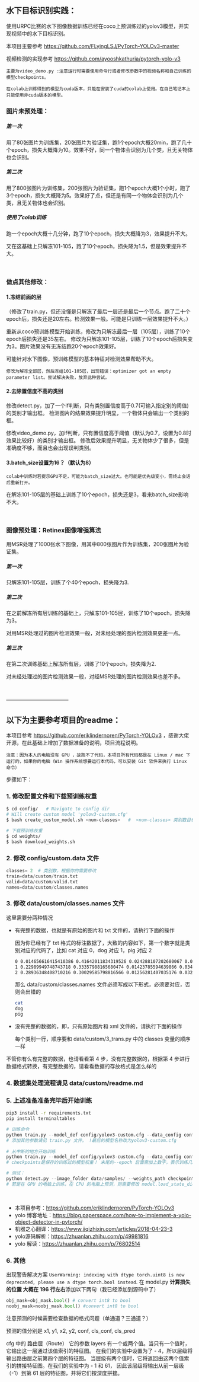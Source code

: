 ## 水下目标识别实践：
使用URPC比赛的水下图像数据训练已经在coco上预训练过的yolov3模型，并实现视频中的水下目标识别。

本项目主要参考 https://github.com/FLyingLSJ/PyTorch-YOLOv3-master

视频检测的实现参考 https://github.com/ayooshkathuria/pytorch-yolo-v3

```
主要为video_demo.py :注意运行时需要使用命令行或者修改参数中的视频名称和自己训练的模型checkpoints。

在colab上训练得到的模型为cuda版本，只能在安装了cuda的colab上使用。在自己笔记本上只能使用非cuda版本的模型。
```


### 图片未预处理：

##### 第一次
用了80张图片为训练集，20张图片为验证集，跑1个epoch大概20min，跑了几十个epoch，损失大概降为10。效果不好，同一个物体会识别为几个类，且无关物体也会识别。

##### 第二次
用了800张图片为训练集，200张图片为验证集，跑1个epoch大概1个小时，跑了3个epoch，损失大概降为5。效果好了点，但还是有同一个物体会识别为几个类，且无关物体也会识别。

##### 使用了colab训练
跑一个epoch大概十几分钟，跑了10个epoch，损失大概降为3，效果提升不大。

又在这基础上只解冻101-105，跑了10个epoch，损失降为1.5，但是效果提升不大。

&emsp;

### 做点其他修改：
#### 1.冻结前面的层
（修改了train.py，但还没懂是只解冻了最后一层还是最后一个节点。跑了二十个epoch后，损失还是20左右。检测效果一般。可能是只训练一层效果提升不大。）

重新从coco预训练模型开始训练，修改为只解冻最后一层（105层），训练了10个epoch后损失还是35左右。
修改为只解冻101-105层，训练了10个epoch后损失变为3。图片效果没有无冻结跑20个epoch效果好。

可能针对水下图像，预训练模型的基本特征对检测效果帮助不大。

`修改为解冻全部层，然后冻结101-105层，出现错误：optimizer got an empty parameter list。尝试解决失败，放弃此种尝试。`

#### 2.去除置信度不高的类别
修改detect.py，加了一个if判断，只有类别置信度高于0.7(可输入指定别的阈值)的类别才输出框。
检测图片的结果效果提升明显，一个物体只会输出一个类别的框。

修改video_demo.py，加if判断，只有置信度高于阈值（默认为0.7，设置为0.8时效果比较好）的类别才输出框。
修改后效果提升明显，无关物体少了很多，但是准确度不够，而且也会出现误判类别。

#### 3.batch_size设置为16？（默认为8）

`colab中训练时若提示GPU不足，可能为batch_size过大。也可能是优先级变小，需终止会话后重新打开。`

在解冻101-105层的基础上训练了10个epoch，损失还是3，看来batch_size影响不大。


&emsp;

### 图像预处理：Retinex图像增强算法
用MSR处理了1000张水下图像，用其中800张图片作为训练集，200张图片为验证集。

##### 第一次
只解冻101-105层，训练了个40个epoch，损失降为3.

##### 第二次
在之前解冻所有层训练的基础上，只解冻101-105层，训练了10个epoch，损失降为3。

对用MSR处理过的图片检测效果一般，对未经处理的图片检测效果更差一点。

##### 第三次
在第二次训练基础上解冻所有层，训练了10个epoch，损失降为2.

对未经处理过的图片检测效果一般，对经MSR处理的图片检测效果也差不多。

&emsp;

————————————
## 以下为主要参考项目的readme：

本项目参考 https://github.com/eriklindernoren/PyTorch-YOLOv3 ，感谢大佬开源，在此基础上增加了数据准备的说明，项目流程说明。

[数据准备说明文档]: data/custom/readme.md	"数据准备说明文档"


`注意：因为本人的电脑没有 GPU ，故跑不了代码，本项目所有代码都是在 Linux / mac 下运行的，如果你的电脑（Win 操作系统想要运行本代码，可以安装 Git 软件来执行 Linux 命令）`



步骤如下：

### 1. 修改配置文件和下载预训练权重

```bash
$ cd config/   # Navigate to config dir
# Will create custom model 'yolov3-custom.cfg'
$ bash create_custom_model.sh <num-classes>   #  <num-classes> 类别数目参数，根据你的需要修改

# 下载预训练权重
$ cd weights/
$ bash download_weights.sh
```

### 2. 修改 config/custom.data 文件

```python
classes= 2  # 类别数，根据你的需要修改
train=data/custom/train.txt
valid=data/custom/valid.txt
names=data/custom/classes.names
```


### 3. 修改 data/custom/classes.names 文件

这里需要分两种情况

- 有完整的数据，也就是有原始的图片和 txt 文件的，请执行下面的操作

  因为你已经有了 txt  格式的标注数据了，大致的内容如下，第一个数字就是类别对应的代码了，比如 cat 对应 0，dog 对应 1，pig 对应 2

  ```bash
  0 0.014656616415410386 0.41642011834319526 0.024288107202680067 0.051775147928994084
  1 0.22989949748743718 0.33357988165680474 0.01423785594639866 0.034023668639053255
  2 0.28936348408710216 0.30029585798816566 0.01256281407035176 0.03254437869822485
  ```

  那么 data/custom/classes.names 文件必须写成以下形式，必须要对应，否则会出错的

  ```bash
  cat
  dog
  pig
  
  ```

  

- 没有完整的数据的，即，只有原始图片和 xml 文件的，请执行下面的操作

  每个类别一行，顺序要和 data/custom/3_trans.py 中的 classes 变量的顺序一样

不管你有么有完整的数据，也请看看第 4 步，没有完整数据的，根据第 4 步进行数据格式转换，有完整数据的，请看看数据的存放格式是怎么样的

### 4. 数据集处理流程请见 data/custom/readme.md



### 5. 上述准备准备完毕后开始训练

```bash
pip3 install -r requirements.txt
pip install terminaltables
```


```python
# 训练命令
python train.py --model_def config/yolov3-custom.cfg --data_config config/custom.data --pretrained_weights weights/darknet53.conv.74
# 添加其他参数请见 train.py 文件。 !最后的模型名称改为yolov3-custom.cfg
    
# 从中断的地方开始训练
python train.py --model_def config/yolov3-custom.cfg --data_config config/custom.data --pretrained_weights checkpoints/yolov3_ckpt_299.pth --epoch 
# checkpoints是保存的训练过的模型权重！ 末尾的--epoch 后面需加上数字，表示训练几轮。

```

```python
# 测试：
python detect.py --image_folder data/samples/ --weights_path checkpoints/yolov3_ckpt_25.pth --model_def config/yolov3-custom.cfg --class_path data/custom/classes.names
# 若是在 GPU 的电脑上训练，在 CPU 的电脑上预测，则需要修改 model.load_state_dict(torch.load(opt.weights_path, map_location='cpu'))
```


​    

- 本项目参考：https://github.com/eriklindernoren/PyTorch-YOLOv3
- yolo 博客地址：https://blog.paperspace.com/how-to-implement-a-yolo-object-detector-in-pytorch/
- 机器之心翻译：https://www.jiqizhixin.com/articles/2018-04-23-3
- yolo源码解析：https://zhuanlan.zhihu.com/p/49981816
- yolo 解读：https://zhuanlan.zhihu.com/p/76802514

### 6. 其他

出现警告解决方案
`UserWarning: indexing with dtype torch.uint8 is now deprecated, please use a dtype torch.bool instead`. 
在 model.py  **计算损失的位置 大概在 196 行左右**添加以下两句（我已经添加到源码中了）

```python 
obj_mask=obj_mask.bool() # convert int8 to bool
noobj_mask=noobj_mask.bool() #convert int8 to bool
```



注意预测的时候需要检查数据的格式问题（单通道？三通道？）



预测的值分别是  x1, y1, x2, y2, conf, cls_conf, cls_pred

cfg 中的 路由层（Route）
它的参数 layers 有一个或两个值。当只有一个值时，它输出这一层通过该值索引的特征图。
在我们的实验中设置为了 - 4，所以层级将输出路由层之前第四个层的特征图。
当层级有两个值时，它将返回由这两个值索引的拼接特征图。在我们的实验中为 - 1 和 61，
因此该层级将输出从前一层级（-1）到第 61 层的特征图，并将它们按深度拼接。
